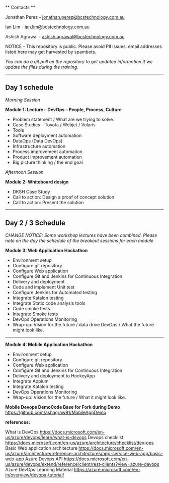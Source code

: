 

**  Contacts **

Jonathan Perez - jonathan.perez@bcstechnology.com.au

Ian Lim - ian.lim@bcstechnology.com.au

Ashish Agrawal - ashish.agrawal@bcstechnology.com.au

NOTICE - This repository is public.  Please avoid PII issues.  email addresses listed here may get harvested by spambots.

*You can do a git pull on the repository to get updated information if we update the files during the training.*

---

## Day 1 schedule

*Morning Session*

**Module 1:  Lecture – DevOps – People, Process, Culture**

*  Problem statement / What are we trying to solve. 
*  Case Studies – Toyota / Webjet / Volaris 
*  Tools 
*  Software deployment automation 
*  DataOps (Data DevOps) 
*  Infrastructure automation 
*  Process improvement automation 
*  Product improvement automation 
*  Big picture thinking / the end goal 
 
*Afternoon Session*

**Module 2:  Whiteboard design**

*  DKSH Case Study 
*  Call to action:  Design a proof of concept solution 
*  Call to action:  Present the solution 

---

## Day 2 / 3 Schedule

*CHANGE NOTICE:  Some workshop lectures have been combined.  Please note on the day the schedule of the breakout sessions for each module*


**Module 3:  Web Application Hackathon**

*  Environment setup 
*  Configure git repository  
*  Configure Web application  
*  Configure Git and Jenkins for Continuous Integration 
*  Delivery and deployment 
*  Code and implement Unit test 
*  Configure Jenkins for Automated testing 
*  Integrate Katalon testing 
*  Integrate Static code analysis tools 
*  Code smoke tests 
*  Integrate Smoke tests 
*  DevOps Operations Monitoring 
*  Wrap-up: Vision for the future / data drive DevOps / What the future might look like.

---

**Module 4: Mobile Application Hackathon**

*  Environment setup 
*  Configure git repository  
*  Configure Web application  
*  Configure Git and Jenkins for Continuous Integration 
*  Delivery and deployment to HockeyApp 
*  Integrate Appium 
*  Integrate Katalon testing 
*  DevOps Operations Monitoring 
*  Wrap-up: Vision for the future / What it might look like. 


**Mobile Devops DemoCode Base for Fork during Demo**
https://github.com/ashagraw91/MobileAppDemo

**references:**

What is DevOps
https://docs.microsoft.com/en-us/azure/devops/learn/what-is-devops
Devops checklist
https://docs.microsoft.com/en-us/azure/architecture/checklist/dev-ops
Basic Web application architecture
https://docs.microsoft.com/en-us/azure/architecture/reference-architectures/app-service-web-app/basic-web-app
Azure Devops API
https://docs.microsoft.com/en-us/azure/devops/extend/reference/client/rest-clients?view=azure-devops
Azure DevOps Learning Material
https://azure.microsoft.com/en-in/overview/devops-tutorial/

